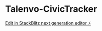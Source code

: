 # Talenvo-CivicTracker

[Edit in StackBlitz next generation editor ⚡️](https://stackblitz.com/~/github.com/MBTJcodes/Talenvo-CivicTracker)